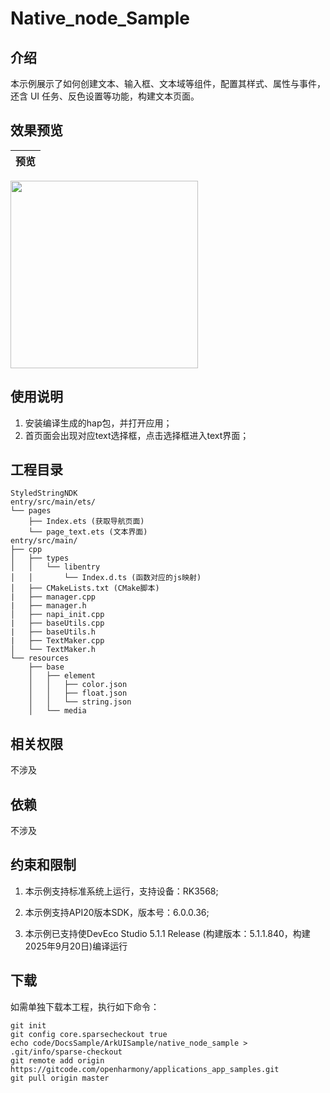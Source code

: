 # Native_node_Sample

## 介绍

本示例展示了如何创建文本、输入框、文本域等组件，配置其样式、属性与事件，还含 UI 任务、反色设置等功能，构建文本页面。

## 效果预览

| 预览                                      | 
| -------------------------------------------- | 
<img src="./screenshots/nativeNode.png" width="300" />

## 使用说明
1. 安装编译生成的hap包，并打开应用；
2. 首页面会出现对应text选择框，点击选择框进入text界面；


## 工程目录

```
StyledStringNDK
entry/src/main/ets/
└── pages
    ├── Index.ets (获取导航页面)
    └── page_text.ets (文本界面)
entry/src/main/
├── cpp
│   ├── types
│   │   └── libentry
│   │       └── Index.d.ts (函数对应的js映射)
│   ├── CMakeLists.txt (CMake脚本)
|   ├── manager.cpp 
|   ├── manager.h
│   ├── napi_init.cpp
|   ├── baseUtils.cpp
|   ├── baseUtils.h
|   ├── TextMaker.cpp
│   └── TextMaker.h
└── resources
    ├── base
    │   ├── element
    │   │   ├── color.json
    │   │   ├── float.json
    │   │   └── string.json
    │   └── media
```

## 相关权限

不涉及

## 依赖

不涉及

## 约束和限制

1. 本示例支持标准系统上运行，支持设备：RK3568;

2. 本示例支持API20版本SDK，版本号：6.0.0.36;

3. 本示例已支持使DevEco Studio 5.1.1 Release (构建版本：5.1.1.840，构建 2025年9月20日)编译运行

## 下载

如需单独下载本工程，执行如下命令：

```
git init
git config core.sparsecheckout true
echo code/DocsSample/ArkUISample/native_node_sample > .git/info/sparse-checkout
git remote add origin https://gitcode.com/openharmony/applications_app_samples.git
git pull origin master
```